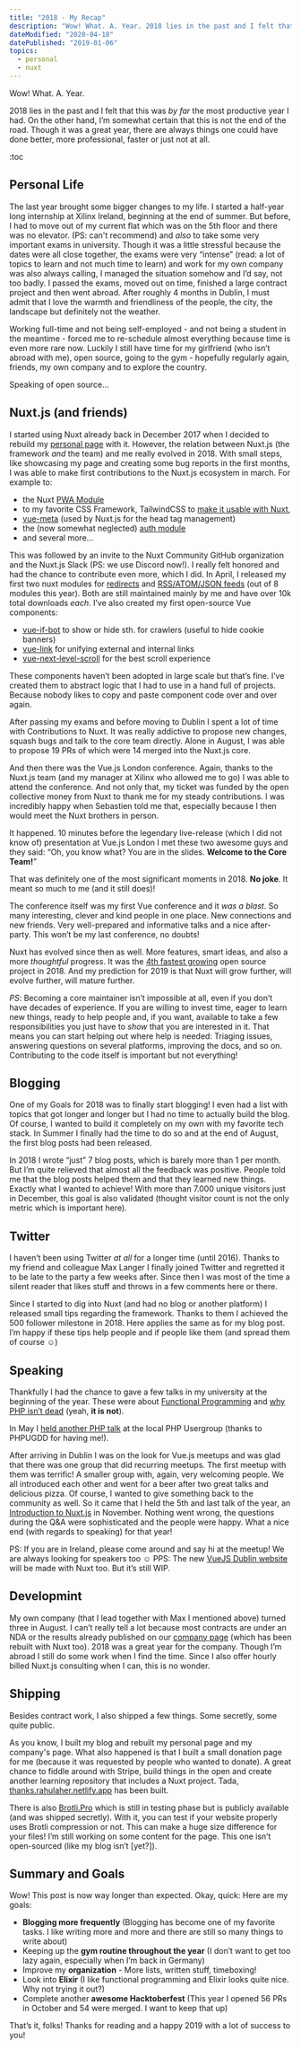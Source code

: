 ```yaml
---
title: "2018 - My Recap"
description: "Wow! What. A. Year. 2018 lies in the past and I felt that this was by far the most productive year I had. On the other hand, I’m somewhat certain that this is not the end of the road..."
dateModified: "2020-04-18"
datePublished: "2019-01-06"
topics:
  - personal
  - nuxt
---
```


Wow! What. A. Year.

2018 lies in the past and I felt that this was _by far_ the most productive year I had. On the other hand, I’m somewhat certain that this is not the end of the road. Though it was a great year, there are always things one could have done better, more professional, faster or just not at all.

:toc

## Personal Life

The last year brought some bigger changes to my life. I started a half-year long internship at Xilinx Ireland, beginning at the end of summer. But before, I had to move out of my current flat which was on the 5th floor and there was no elevator. (PS: can't recommend) and _also_ to take some very important exams in university. Though it was a little stressful because the dates were all close together, the exams were very “intense” (read: a lot of topics to learn and not much time to learn) and work for my own company was also always calling, I managed the situation somehow and I’d say, not too badly. I passed the exams, moved out on time, finished a large contract project and then went abroad. After roughly 4 months in Dublin, I must admit that I love the warmth and friendliness of the people, the city, the landscape but definitely not the weather.

Working full-time and not being self-employed - and not being a student in the meantime - forced me to re-schedule almost everything because time is even more rare now. Luckily I still have time for my girlfriend (who isn’t abroad with me), open source, going to the gym - hopefully regularly again, friends, my own company and to explore the country.

Speaking of open source…

## Nuxt.js (and friends)

I started using Nuxt already back in December 2017 when I decided to rebuild my [personal page](https://rahulaher.netlify.app) with it. However, the relation between Nuxt.js (the framework _and_ the team) and me really evolved in 2018. With small steps, like showcasing my page and creating some bug reports in the first months, I was able to make first contributions to the Nuxt.js ecosystem in march. For example to:

* the Nuxt [PWA Module](https://github.com/nuxt-community/pwa-module)
* to my favorite CSS Framework, TailwindCSS to [make it usable with Nuxt](https://github.com/tailwindcss/tailwindcss/pull/402),
* [vue-meta](https://github.com/declandewet/vue-meta) (used by Nuxt.js for the head tag management)
* the (now somewhat neglected) [auth module](https://github.com/nuxt-community/auth-module)
* and several more…

This was followed by an invite to the Nuxt Community GitHub organization and the Nuxt.js Slack (PS: we use Discord now!). I really felt honored and had the chance to contribute even more, which I did. In April, I released my first two nuxt modules for [redirects](https://github.com/nuxt-community/redirect-module) and [RSS/ATOM/JSON feeds](https://github.com/nuxt-community/feed-module) (out of 8 modules this year). Both are still maintained mainly by me and have over 10k total downloads _each_. I’ve also created my first open-source Vue components:

* [vue-if-bot](https://github.com/Developmint/vue-if-bot) to show or hide sth. for crawlers (useful to hide cookie banners)
* [vue-link](https://github.com/Developmint/vue-link) for unifying external and internal links
* [vue-next-level-scroll](https://github.com/Developmint/vue-next-level-scroll) for the best scroll experience

These components haven’t been adopted in large scale but that’s fine. I’ve created them to abstract logic that I had to use in a hand full of projects. Because nobody likes to copy and paste component code over and over again.

After passing my exams and before moving to Dublin I spent a lot of time with Contributions to Nuxt. It was really addictive to propose new changes, squash bugs and talk to the core team directly. Alone in August, I was able to propose 19 PRs of which were 14 merged into the Nuxt.js core.

And then there was the Vue.js London conference. Again, thanks to the Nuxt.js team (and my manager at Xilinx who allowed me to go) I was able to attend the conference. And not only that, my ticket was funded by the open collective money from Nuxt to thank me for my steady contributions. I was incredibly happy when Sebastien told me that, especially because I then would meet the Nuxt brothers in person.

It happened. 10 minutes before the legendary live-release (which I did not know of) presentation at Vue.js London I met these two awesome guys and they said: “Oh, you know what? You are in the slides. **Welcome to the Core Team!**”

That was definitely one of the most significant moments in 2018. **No joke**. It meant so much to me (and it still does)!

The conference itself was my first Vue conference and it _was a blast_. So many interesting, clever and kind people in one place. New connections and new friends. Very well-prepared and informative talks and a nice after-party. This won’t be my last conference, no doubts!

Nuxt has evolved since then as well. More features, smart ideas, and also a more _thoughtful_ progress. It was the [4th fastest growing](https://octoverse.github.com/projects) open source project in 2018. And my prediction for 2019 is that Nuxt will grow further, will evolve further, will mature further.

_PS_: Becoming a core maintainer isn’t impossible at all, even if you don’t have decades of experience. If you are willing to invest time, eager to learn new things, ready to help people and, if you want, available to take a few responsibilities you just have to _show_ that you are interested in it. That means you can start helping out where help is needed: Triaging issues, answering questions on several platforms, improving the docs, and so on. Contributing to the code itself is important but not everything!

## Blogging

One of my Goals for 2018 was to finally start blogging! I even had a list with topics that got longer and longer but I had no time to actually build the blog. Of course, I wanted to build it completely on my own with my favorite tech stack. In Summer I finally had the time to do so and at the end of August, the first blog posts had been released.

In 2018 I wrote “just” 7 blog posts, which is barely more than 1 per month. But I’m quite relieved that almost all the feedback was positive. People told me that the blog posts helped them and that they learned new things. Exactly what I wanted to achieve! With more than 7.000 unique visitors just in December, this goal is also validated (thought visitor count is not the only metric which is important here).

## Twitter

I haven’t been using Twitter _at all_ for a longer time (until 2016). Thanks to my friend and colleague Max Langer I finally joined Twitter and regretted it to be late to the party a few weeks after. Since then I was most of the time a silent reader that likes stuff and throws in a few comments here or there.

Since I started to dig into Nuxt (and had no blog or another platform) I released small tips regarding the framework. Thanks to them I achieved the 500 follower milestone in 2018. Here applies the same as for my blog post. I’m happy if these tips help people and if people like them (and spread them of course :relaxed:)

## Speaking

Thankfully I had the chance to gave a few talks in my university at the beginning of the year. These were about [Functional Programming](/speaking/2018-01-30-map-reduce-filter/) and [why PHP isn’t dead](/speaking/2018-02-01-php-is-dead-long-live-php/) (yeah, **it is not**).

In May I [held another PHP talk](/speaking/2018-05-28-no-loops-needed-fp-php/) at the local PHP Usergroup (thanks to PHPUGDD for having me!).

After arriving in Dublin I was on the look for Vue.js meetups and was glad that there was one group that did recurring meetups. The first meetup with them was terrific! A smaller group with, again, very welcoming people. We all introduced each other and went for a beer after two great talks and delicious pizza. Of course, I wanted to give something back to the community as well. So it came that I held the 5th and last talk of the year, an [Introduction to Nuxt.js](/speaking/2018-11-29-nuxt-introduction/) in November. Nothing went wrong, the questions during the Q&A were sophisticated and the people were happy. What a nice end (with regards to speaking) for that year!

PS: If you are in Ireland, please come around and say hi at the meetup! We are always looking for speakers too ☺️ PPS: The new [VueJS Dublin website](http://vuejsdublin.com/) will be made with Nuxt too. But it’s still WIP.

## Developmint

My own company (that I lead together with Max I mentioned above) turned three in August. I can’t really tell a lot because most contracts are under an NDA or the results already published on our [company page](https://developmint.de/) (which has been rebuilt with Nuxt too). 2018 was a great year for the company. Though I’m abroad I still do some work when I find the time. Since I also offer hourly billed Nuxt.js consulting when I can, this is no wonder.

## Shipping

Besides contract work, I also shipped a few things. Some secretly, some quite public.

As you know, I built my blog and rebuilt my personal page and my company's page. What also happened is that I built a small donation page for me (because it was requested by people who wanted to donate). A great chance to fiddle around with Stripe, build things in the open and create another learning repository that includes a Nuxt project. Tada, [thanks.rahulaher.netlify.app](http://thanks.rahulaher.netlify.app/) has been built.

There is also [Brotli.Pro](https://brotli.pro/) which is still in testing phase but is publicly available (and was shipped secretly). With it, you can test if your website properly uses Brotli compression or not. This can make a huge size difference for your files! I’m still working on some content for the page. This one isn’t open-sourced (like my blog isn’t \[yet?\]).

## Summary and Goals

Wow! This post is now way longer than expected. Okay, quick: Here are my goals:

* **Blogging more frequently** (Blogging has become one of my favorite tasks. I like writing more and more and there are still so many things to write about)
* Keeping up the **gym routine throughout the year** (I don’t want to get too lazy again, especially when I’m back in Germany)
* Improve my **organization** - More lists, written stuff, timeboxing!
* Look into **Elixir** (I like functional programming and Elixir looks quite nice. Why not trying it out?)
* Complete another **awesome Hacktoberfest** (This year I opened 56 PRs in October and 54 were merged. I want to keep that up)

That’s it, folks! Thanks for reading and a happy 2019 with a lot of success to you!
